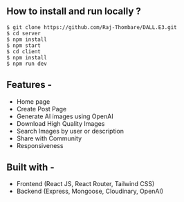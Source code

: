 ## **How to install and run locally ?**

```
$ git clone https://github.com/Raj-Thombare/DALL.E3.git
$ cd server
$ npm install
$ npm start
$ cd client
$ npm install
$ npm run dev
```

## **Features -**

- Home page
- Create Post Page
- Generate AI images using OpenAI
- Download High Quality Images
- Search Images by user or description
- Share with Community
- Responsiveness

## **Built with -**

- Frontend (React JS, React Router, Tailwind CSS)
- Backend (Express, Mongoose, Cloudinary, OpenAI)
